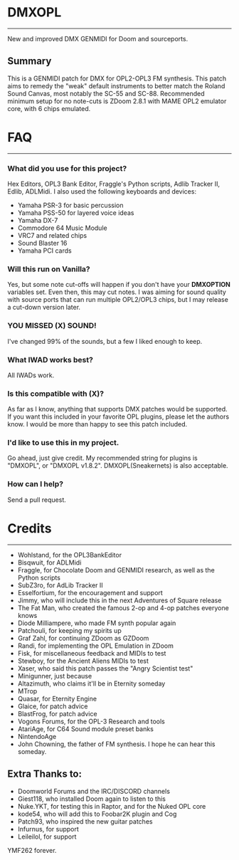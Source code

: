 # DMXOPL
***
New and improved DMX GENMIDI for Doom and sourceports.


## Summary
This is a GENMIDI patch for DMX for OPL2-OPL3 FM synthesis. This patch aims to remedy the "weak" default instruments to better match the Roland Sound Canvas, most notably the SC-55 and SC-88. Recommended minimum setup for no note-cuts is  ZDoom 2.8.1 with MAME OPL2 emulator core, with 6 chips emulated.


# FAQ
***

### What did you use for this project?
Hex Editors, OPL3 Bank Editor, Fraggle's Python scripts, Adlib Tracker II, Edlib, ADLMidi. I also used the following keyboards and devices:

* Yamaha PSR-3 for basic percussion
* Yamaha PSS-50 for layered voice ideas
* Yamaha DX-7 
* Commodore 64 Music Module
* VRC7 and related chips
* Sound Blaster 16
* Yamaha PCI cards

### Will this run on Vanilla?
Yes, but some note cut-offs will happen if you don't have your **DMXOPTION** variables set. Even then, this may cut notes. I was aiming for sound quality with source ports that can run multiple OPL2/OPL3 chips, but I may release a cut-down version later.

### YOU MISSED (X) SOUND!
I've changed 99% of the sounds, but a few I liked enough to keep.

### What IWAD works best?
All IWADs work.

### Is this compatible with (X)?
As far as I know, anything that supports DMX patches would be supported. If you want this included in your favorite OPL plugins, please let the authors know. I would be more than happy to see this patch included.

### I'd like to use this in my project.
Go ahead, just give credit. My recommended string for plugins is "DMXOPL", or "DMXOPL v1.8.2". DMXOPL(Sneakernets) is also acceptable.

### How can I help?
Send a pull request.

# Credits
***
* Wohlstand, for the OPL3BankEditor
* Bisqwuit, for ADLMidi
* Fraggle, for Chocolate Doom and GENMIDI research, as well as the Python scripts
* SubZ3ro, for AdLib Tracker II
* Esselfortium, for the encouragement and support
* Jimmy, who will include this in the next Adventures of Square release
* The Fat Man, who created the famous 2-op and 4-op patches everyone knows
* Diode Milliampere, who made FM synth popular again
* Patchouli, for keeping my spirits up
* Graf Zahl, for continuing ZDoom as GZDoom
* Randi, for implementing the OPL Emulation in ZDoom
* Fisk, for miscellaneous feedback and MIDIs to test
* Stewboy, for the Ancient Aliens MIDIs to test
* Xaser, who said this patch passes the "Angry Scientist test"
* Minigunner, just because
* Altazimuth, who claims it'll be in Eternity someday
* MTrop
* Quasar, for Eternity Engine
* Glaice, for patch advice
* BlastFrog, for patch advice
* Vogons Forums, for the OPL-3 Research and tools
* AtariAge, for C64 Sound module preset banks
* NintendoAge
* John Chowning, the father of FM synthesis. I hope he can hear this someday.

## Extra Thanks to:
* Doomworld Forums and the IRC/DISCORD channels
* Giest118, who installed Doom again to listen to this
* Nuke.YKT, for testing this in Raptor, and for the Nuked OPL core
* kode54, who will add this to Foobar2K plugin and Cog
* Patch93, who inspired the new guitar patches
* Infurnus, for support
* Leileilol, for support

 YMF262 forever.